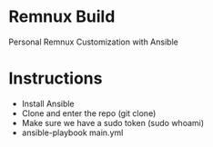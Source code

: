 # Remnux Build
 Personal Remnux Customization with Ansible

# Instructions
* Install Ansible
* Clone and enter the repo (git clone)
* Make sure we have a sudo token (sudo whoami)
* ansible-playbook main.yml